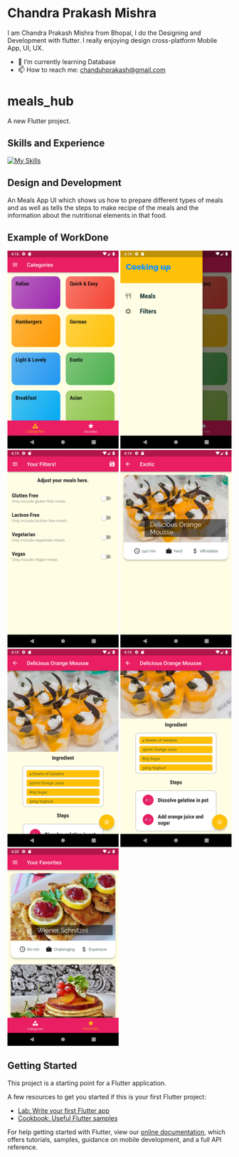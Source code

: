 # Chandra Prakash Mishra

I am Chandra Prakash Mishra from Bhopal, I do the Designing and Development with flutter. I really enjoying design cross-platform Mobile App, UI, UX.

- 🌱 I’m currently learning Database 
- 📫 How to reach me: chanduhprakash@gmail.com 

# meals_hub

A new Flutter project.

## Skills and Experience
[![My Skills](https://skillicons.dev/icons?i=flutter)](https://skillicons.dev)

## Design and Development
An Meals App UI which shows us how to prepare different types of meals and as well as tells the steps to make recipe of the meals and the information about the nutritional elements in that food.

## Example of WorkDone
<div class="row">
<img src="https://github.com/akaChandu/meals-hub/blob/master/Screenshot_1650624378.png" width="250" >
<img src="https://github.com/akaChandu/meals-hub/blob/master/Screenshot_1650624540.png" width="250" >
<img src="https://github.com/akaChandu/meals-hub/blob/master/Screenshot_1650624546.png" width="250" >
<img src="https://github.com/akaChandu/meals-hub/blob/master/Screenshot_1650624562.png" width="250" >
<img src="https://github.com/akaChandu/meals-hub/blob/master/Screenshot_1650624579.png" width="250" >
<img src="https://github.com/akaChandu/meals-hub/blob/master/Screenshot_1650624585.png" width="250" >
<img src="https://github.com/akaChandu/meals-hub/blob/master/Screenshot_1650624619.png" width="250" >
  </div>

## Getting Started

This project is a starting point for a Flutter application.

A few resources to get you started if this is your first Flutter project:

- [Lab: Write your first Flutter app](https://flutter.dev/docs/get-started/codelab)
- [Cookbook: Useful Flutter samples](https://flutter.dev/docs/cookbook)

For help getting started with Flutter, view our
[online documentation](https://flutter.dev/docs), which offers tutorials,
samples, guidance on mobile development, and a full API reference.
